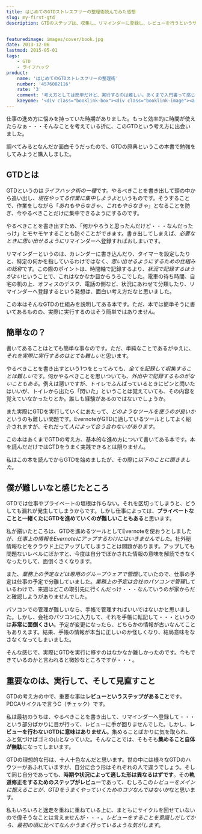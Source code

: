 ```yaml
---
title: はじめてのGTDストレスフリーの整理術読んでみた感想
slug: my-first-gtd
description: GTDのステップは、収集し、リマインダーに登録し、レビューを行うというサイクルを回していくことです。その中でも、疎かにしがちなレビューが実は一番大事なのではないかなと、最近になって思うようになりました。


featuredimage: images/cover/book.jpg
date: 2013-12-06
lastmod: 2015-05-01
tags: 
    - GTD
    - ライフハック
product:
    name: 'はじめてのGTDストレスフリーの整理術'
    number: '4576082116'
    rate: '3'
    comment: '考え方としては簡単だけど、実行するのは難しい。あくまで入門書って感じかな。'
    kaeyome: '<div class="booklink-box"><div class="booklink-image"><a href="https://www.amazon.co.jp/exec/obidos/asin/4576082116/illusionspace-22/" rel="nofollow" target="_blank"><img src="https://ecx.images-amazon.com/images/I/51umAMmeSlL._SL160_.jpg" style="border: none;" /></a></div><div class="booklink-info"><div class="booklink-name"><a href="https://www.amazon.co.jp/exec/obidos/asin/4576082116/illusionspace-22/" rel="nofollow" target="_blank">はじめてのGTD ストレスフリーの整理術</a><div class="booklink-powered-date">posted with <a href="https://yomereba.com" rel="nofollow" target="_blank">ヨメレバ</a></div></div><div class="booklink-detail">デビッド・アレン 二見書房 2008-12-24    </div><div class="booklink-link2"><div class="shoplinkamazon"><a href="https://www.amazon.co.jp/exec/obidos/asin/4576082116/illusionspace-22/" rel="nofollow" target="_blank" title="アマゾン" >Amazonで購入</a></div><div class="shoplinkrakuten"><a href="https://hb.afl.rakuten.co.jp/hgc/11acbc01.369b1bf6.11acbc02.cabf9fe9/?pc=http%3A%2F%2Fbooks.rakuten.co.jp%2Frb%2F5942235%2F%3Fscid%3Daf_ich_link_urltxt%26m%3Dhttp%3A%2F%2Fm.rakuten.co.jp%2Fev%2Fbook%2F" rel="nofollow" target="_blank" title="楽天ブックス" >楽天ブックスで購入</a></div>                  	  <div class="shoplinkkino"><a href="https://ck.jp.ap.valuecommerce.com/servlet/referral?sid=3085416&pid=882196163&vc_url=http%3A%2F%2Fwww.kinokuniya.co.jp%2Ff%2Fdsg-01-9784576082110" target="_blank" title="kino" >紀伊國屋書店で購入<img src="https://ad.jp.ap.valuecommerce.com/servlet/gifbanner?sid=3085416&pid=882196163" height="1" width="1" border="0"></a></div>	  	  	</div></div><div class="booklink-footer"></div></div>'
---
```


仕事の進め方に悩みを持っていた時期がありました。もっと効率的に時間が使えたらなぁ・・・そんなことを考えている折に、このGTDという考え方に出会いました。

調べてみるとなんだか面白そうだったので、GTDの原典というこの本書で勉強をしてみようと購入しました。


## GTDとは


GTDというのは<em>ライフハック術の一種</em>です。やるべきことを書き出して頭の中から追い出し、<em>現在やってる作業に集中しようよ</em>というものです。そうすることで、作業をしながら「<em>あれもやらなきゃ、これもやらなきゃ</em>」となることを防ぎ、今やるべきことだけに集中できるようにするのです。

やるべきことを書き出すため、「何かやろうと思ったんだけど・・・なんだったっけ」とモヤモヤすることも防ぐことができます。書き出してしまえば、<em>必要なときに思い出せるように</em>リマインダーへ登録すればおしまいです。

リマインダーというのは、カレンダーに書き込んだり、タイマーを設定したりと、特定の何かを指しているわけではなく、<em>思い出せるようにするための仕組みの総称</em>です。この際のポイントは、時間軸で記録するより、<em>状況で記録するほうがよい</em>ということで、これはなかなか目からうろこでした。電車の待ち時間、自宅の机の上、オフィスのデスク、電話の側など、状況にあわせて分類したり、リマインダーへ登録するという発想は、面白い考え方だなと思いました。

この本はそんなGTDの仕組みを説明してある本です。ただ、本では簡単そうに書いてあるものの、実際に実行するのはそう簡単ではありません。


## 簡単なの？


書いてあることはとても簡単な事なのです。ただ、単純なことであるがゆえに、<em>それを実際に実行するのはとても難しい</em>と思います。

やるべきことを書き出すという1つをとってみても、<em>全てを記録して収集することは難しい</em>です。何かやるべきことを思いついても、<em>外出中で記録するものがないこともある</em>。例えは悪いですが、トイレでふんばっているときにピンと閃いたはいいが、トイレから出たら「閃いた」ということは覚えていても、その内容を覚えていなかったりとか。誰しも経験があるのではないでしょうか。

また実際にGTDを実行していくにあたって、<em>どのようなツールを使うのが良いか</em>というのも難しい問題です。EvernoteがGTDに適しているツールとしてよく紹介されますが、それだって<em>人によって合う合わないがあります</em>。

この本はあくまでGTDの考え方、基本的な進め方について書いてある本です。本を読んだだけではGTDをうまく実践できるとは限りません。

私はこの本を読んでからGTDを始めましたが、その際に<em>以下のことに躓きました</em>。


## 僕が難しいなと感じたところ


GTDでは仕事やプライベートの垣根は作らない。それを区切ってしまうと、どうしても漏れが発生してしまうからです。しかし仕事によっては、<strong>プライベートなことと一緒くたにGTDを進めていくのが難しいこともある</strong>と思います。

私が躓いたところは、GTDを進めるツールとしてEvernoteを使おうとしましたが、<em>仕事上の情報をEvernoteにアップするわけにはいきませんでした</em>。社外秘情報などをクラウド上にアップしてしまうことは問題があります。アップしても問題ないレベルにぼかすと、今度は自分でぼかされた情報の意味を解読できなくなったりして、面倒くさくなります。

また、<em>業務上の予定などは専用のグループウェアで管理</em>していたので、仕事の予定は仕事の予定で分離していました。<em>業務上の予定は会社のパソコンで管理</em>しているわけで、来週はどこの取引先に行くんだっけ・・・なんていうのが家からだと確認しようがありませんでした。

パソコンでの管理が難しいなら、手帳で管理すればいいではないかと思いました。しかし、会社のパソコンに入力して、それを手帳に転記して・・・というのは<strong>非常に面倒くさい</strong>。予定が変更になったら、どちらかの情報が古いなんてこともありえます。結果、手帳の情報が本当に正しいのか怪しくなり、結局意味をなさなくなってしまいました。

そんな感じで、実際にGTDを実行に移すのはなかなか難しかったのです。今もできているのかと言われると微妙なところですが・・・。


## 重要なのは、実行して、そして見直すこと


GTDの考え方の中で、重要な事は<strong>レビューというステップがあること</strong>です。PDCAサイクルで言うC（チェック）です。

私は最初のうちは、やるべきことを書き出して、リマインダーへ登録して・・・という部分ばかりに目が行って、レビューに手が回りませんでした。しかし、<strong>レビューを行わないGTDに意味はありません</strong>。集めることばかりに気を取られ、ふと気づけばゴミの山となっていた。そんなことでは、そもそも<strong>集めること自体が無駄</strong>になってしまいます。

GTDの理想的な形は、十人十色なんだと思います。世の中には様々なGTDのハウツーがあふれていますが、自分に合う形はそれぞれの人で違うでしょう。そして同じ自分であっても、<strong>時期や状況によって適した形は異なるはずです</strong>。その<strong>軌道修正をするためのステップがレビュー</strong>であって、むしろこの<em>レビューをメインに据えることが、GTDをうまくやっていくためのコツなんではないか</em>なと思います。

私もいろいろと迷走を重ねに重ねている上に、まともにサイクルを回せていないので偉そうなことは言えませんが・・・。<em>レビューをすることを意識しだしてから、最初の頃に比べてなんかうまく行っているような気がします</em>。


  